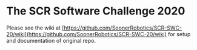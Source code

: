 # The SCR Software Challenge 2020

Please see the wiki at [https://github.com/SoonerRobotics/SCR-SWC-20/wiki](https://github.com/SoonerRobotics/SCR-SWC-20/wiki) for setup and documentation of original repo.
